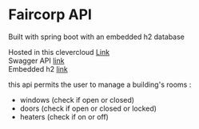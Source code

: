 # Faircorp API

Built with spring boot with an embedded h2 database

Hosted in this clevercloud [Link](https://faircorp-yahya-mouman.cleverapps.io/)
<br />
Swagger API [link](https://faircorp-yahya-mouman.cleverapps.io/swagger-ui/index.html)
<br />
Embedded h2 [link](https://faircorp-yahya-mouman.cleverapps.io/console)

this api permits the user to manage a building's rooms :
  - windows (check if open or closed)
  - doors (check if open or closed or locked)
  - heaters (check if on or off)
